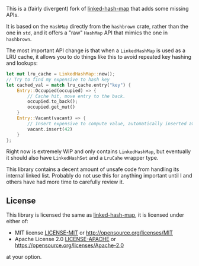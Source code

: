 This is a (fairly divergent) fork of
[linked-hash-map](https://github.com/contain-rs/linked-hash-map) that adds some
missing APIs.

It is based on the `HashMap` directly from the `hashbrown` crate, rather than
the one in `std`, and it offers a "raw" `HashMap` API that mimics the one in
`hashbrown`.

The most important API change is that when a `LinkedHashMap` is used as a LRU
cache, it allows you to do things like this to avoid repeated key hashing and
lookups:

``` rust
let mut lru_cache = LinkedHashMap::new();
// Try to find my expensive to hash key
let cached_val = match lru_cache.entry("key") {
    Entry::Occupied(occupied) => {
        // Cache hit, move entry to the back.
        occupied.to_back();
        occupied.get_mut()
    }
    Entry::Vacant(vacant) => {
        // Insert expensive to compute value, automatically inserted at the back.
        vacant.insert(42)
    }
};
```

Right now is extremely WIP and only contains `LinkedHashMap`, but eventually it
should also have `LinkedHashSet` and a `LruCahe` wrapper type.

This library contains a decent amount of unsafe code from handling its internal
linked list.  Probably do not use this for anything important until I and others
have had more time to carefully review it.

## License

This library is licensed the same as
[linked-hash-map](https://github.com/contain-rs/linked-hash-map), it is licensed
under either of:

* MIT license [LICENSE-MIT](LICENSE-MIT) or http://opensource.org/licenses/MIT
* Apache License 2.0 [LICENSE-APACHE](LICENSE-APACHE) or https://opensource.org/licenses/Apache-2.0

at your option.
